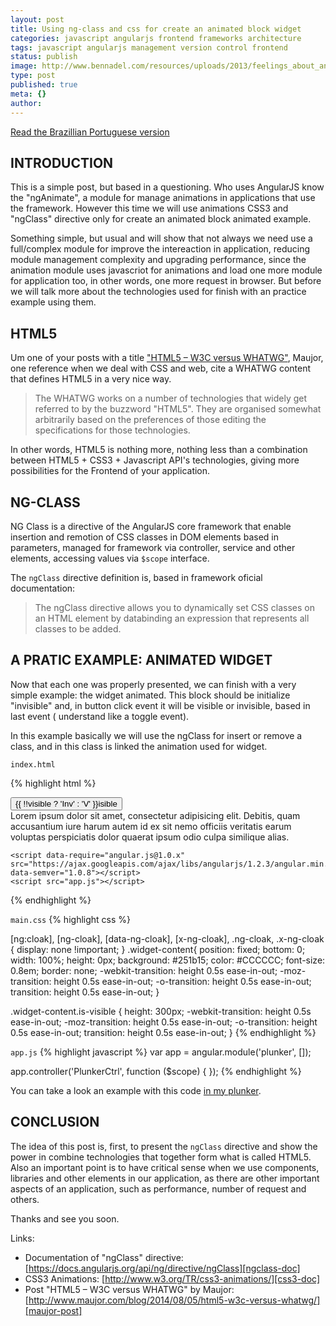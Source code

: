 ```yaml
---
layout: post
title: Using ng-class and css for create an animated block widget
categories: javascript angularjs frontend frameworks architecture
tags: javascript angularjs management version control frontend
status: publish
image: http://www.bennadel.com/resources/uploads/2013/feelings_about_angularjs_over_time.png
type: post
published: true
meta: {}
author:
---
```


<a class="page-link" href="{{ '/2014/09/20/usando-ng-class-e-css-para-criar-um-widget-de-bloco-animado/' | prepend: site.baseurl | replace: '//', '/' }}">Read the Brazillian Portuguese version</a>


## INTRODUCTION

This is a simple post, but based in a questioning. Who uses AngularJS know the "ngAnimate", a module for manage animations in applications that use the framework. However this time we will use animations CSS3 and "ngClass" directive only for create an animated block animated example.

Something simple, but usual and will show that not always we need use a full/complex module for improve the intereaction in application, reducing module management complexity and upgrading performance, since the animation module uses javascriot for animations and load one more module for application too, in other words, one more request in browser. But before we will talk more about the technologies used for finish with an practice example using them.



## HTML5

Um one of your posts with a title ["HTML5 – W3C versus WHATWG"][maujor-post], Maujor, one reference when we deal with CSS and web, cite a WHATWG content that defines HTML5 in a very nice way.

> The WHATWG works on a number of technologies that widely get referred to by the buzzword "HTML5". They are organised somewhat arbitrarily based on the preferences of those editing the specifications for those technologies.

In other words, HTML5 is nothing more, nothing less than a combination between HTML5 + CSS3 + Javascript API's technologies, giving more possibilities for the Frontend of your application.



## NG-CLASS

NG Class is a directive of the AngularJS core framework that enable insertion and remotion of CSS classes in DOM elements based in parameters, managed for framework via controller, service and other elements, accessing values via `$scope` interface.

The `ngClass` directive definition is, based in framework oficial documentation:

> The ngClass directive allows you to dynamically set CSS classes on an HTML element by databinding an expression that represents all classes to be added.



## A PRATIC EXAMPLE: ANIMATED WIDGET

Now that each one was properly presented, we can finish with a very simple example: the widget animated. This block should be initialize "invisible" and, in button click event it will be visible or invisible, based in last event ( understand like a toggle event).

In this example basically we will use the ngClass for insert or remove a class, and in this class is linked the animation used for widget.

`index.html`

{% highlight html %}
<!DOCTYPE html>
<html ng-app="plunker">

  <head>
    <meta charset="utf-8" />
    <title>AngularJS Plunker</title>
    <script>document.write('<base href="' + document.location + '" />');</script>
    <link rel="stylesheet" href="//netdna.bootstrapcdn.com/bootstrap/3.1.1/css/bootstrap.min.css">
    <link rel="stylesheet" href="main.css">
  </head>

  <body class="fundo-form" ng-controller="PlunkerCtrl">
    <div class="container">
      <button ng-click="visible = !visible;">{{ !!visible ? 'Inv' : 'V' }}isible</button>
    </div>
    <div class="widget-content" ng-class="{'is-visible': visible}">
      Lorem ipsum dolor sit amet, consectetur adipisicing elit. Debitis, quam accusantium iure harum autem id ex sit nemo officiis veritatis earum voluptas perspiciatis dolor quaerat ipsum odio culpa similique alias.
    </div>

    <script data-require="angular.js@1.0.x" src="https://ajax.googleapis.com/ajax/libs/angularjs/1.2.3/angular.min.js" data-semver="1.0.8"></script>
    <script src="app.js"></script>

  </body>

</html>
{% endhighlight %}

`main.css`
{% highlight css %}

[ng\:cloak], [ng-cloak], [data-ng-cloak], [x-ng-cloak], .ng-cloak, .x-ng-cloak {
    display: none !important;
}
.widget-content{
  position: fixed;
bottom: 0;
width: 100%;
height: 0px;
background: #251b15;
color: #CCCCCC;
font-size: 0.8em;
border: none;
  -webkit-transition: height 0.5s ease-in-out;
  -moz-transition: height 0.5s ease-in-out;
  -o-transition: height 0.5s ease-in-out;
  transition: height 0.5s ease-in-out;
}

.widget-content.is-visible {
  height: 300px;
    -webkit-transition: height 0.5s ease-in-out;
    -moz-transition: height 0.5s ease-in-out;
    -o-transition: height 0.5s ease-in-out;
    transition: height 0.5s ease-in-out;
}
{% endhighlight %}

`app.js`
{% highlight javascript %}
var app = angular.module('plunker', []);

app.controller('PlunkerCtrl', function ($scope) {
});
{% endhighlight %}

You can take a look an example with this code [in my plunker][plunker-example].



## CONCLUSION

The idea of this post is, first, to present the `ngClass` directive and show the power in combine technologies that together form what is called HTML5. Also an important point is to have critical sense when we use components, libraries and other elements in our application, as there are other important aspects of an application, such as performance, number of request and others.

Thanks and see you soon.

Links:

* Documentation of "ngClass" directive: [https://docs.angularjs.org/api/ng/directive/ngClass][ngclass-doc]
* CSS3 Animations: [http://www.w3.org/TR/css3-animations/][css3-doc]
* Post "HTML5 – W3C versus WHATWG" by Maujor:[http://www.maujor.com/blog/2014/08/05/html5-w3c-versus-whatwg/][maujor-post]

[css3-doc]:http://www.w3.org/TR/css3-animations/
[ngclass-doc]:https://docs.angularjs.org/api/ng/directive/ngClass
[plunker-example]:http://plnkr.co/edit/jrROjT?p=preview
[maujor-post]:http://www.maujor.com/blog/2014/08/05/html5-w3c-versus-whatwg/

